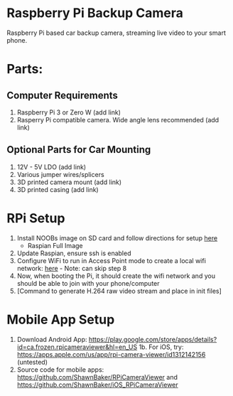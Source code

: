 # Raspberry Pi Backup Camera
Raspberry Pi based car backup camera, streaming live video to your smart phone.

# Parts:
## Computer Requirements
1. Raspberry Pi 3 or Zero W (add link)
2. Rasperry Pi compatible camera. Wide angle lens recommended (add link)

## Optional Parts for Car Mounting
1. 12V - 5V LDO (add link)
2. Various jumper wires/splicers 
3. 3D printed camera mount (add link)
4. 3D printed casing (add link)

# RPi Setup
1. Install NOOBs image on SD card and follow directions for setup [here](https://projects.raspberrypi.org/en/projects/raspberry-pi-setting-up/3)
    * Raspian Full Image
2. Update Raspian, ensure ssh is enabled
3. Configure WiFi to run in Access Point mode to create a local wifi network: [here](https://thepi.io/how-to-use-your-raspberry-pi-as-a-wireless-access-point/) - Note: can skip step 8
4. Now, when booting the Pi, it should create the wifi network and you should be able to join with your phone/computer
5. [Command to generate H.264 raw video stream and place in init files]

# Mobile App Setup
1. Download Android App: https://play.google.com/store/apps/details?id=ca.frozen.rpicameraviewer&hl=en_US
1b. For iOS, try: https://apps.apple.com/us/app/rpi-camera-viewer/id1312142156 (untested)
2. Source code for mobile apps: https://github.com/ShawnBaker/RPiCameraViewer and https://github.com/ShawnBaker/iOS_RPiCameraViewer
